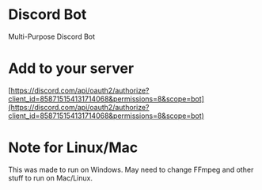 # Discord Bot
Multi-Purpose Discord Bot

# Add to your server
[https://discord.com/api/oauth2/authorize?client_id=858715154131714068&permissions=8&scope=bot](https://discord.com/api/oauth2/authorize?client_id=858715154131714068&permissions=8&scope=bot)

# Note for Linux/Mac
This was made to run on Windows. May need to change FFmpeg and other stuff to run on Mac/Linux.

